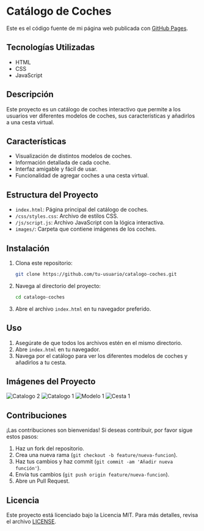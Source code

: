 # Catálogo de Coches

Este es el código fuente de mi página web publicada con [GitHub Pages](https://enyixz.github.io/Catalogo-coches/catalogo.html).

## Tecnologías Utilizadas
- HTML
- CSS
- JavaScript

## Descripción

Este proyecto es un catálogo de coches interactivo que permite a los usuarios ver diferentes modelos de coches, sus características y añadirlos a una cesta virtual.

## Características

- Visualización de distintos modelos de coches.
- Información detallada de cada coche.
- Interfaz amigable y fácil de usar.
- Funcionalidad de agregar coches a una cesta virtual.

## Estructura del Proyecto

- `index.html`: Página principal del catálogo de coches.
- `/css/styles.css`: Archivo de estilos CSS.
- `/js/script.js`: Archivo JavaScript con la lógica interactiva.
- `images/`: Carpeta que contiene imágenes de los coches.

## Instalación

1. Clona este repositorio:
    ```sh
    git clone https://github.com/tu-usuario/catalogo-coches.git
    ```
2. Navega al directorio del proyecto:
    ```sh
    cd catalogo-coches
    ```
3. Abre el archivo `index.html` en tu navegador preferido.

## Uso

1. Asegúrate de que todos los archivos estén en el mismo directorio.
2. Abre `index.html` en tu navegador.
3. Navega por el catálogo para ver los diferentes modelos de coches y añadirlos a tu cesta.

## Imágenes del Proyecto

![Catalogo 2](https://github.com/user-attachments/assets/753ee648-3bd8-4990-9769-d17e4ea1508b)
![Catalogo 1](https://github.com/user-attachments/assets/da1ab56a-4eeb-4063-a191-8298e2f7ad2b)
![Modelo 1](https://github.com/user-attachments/assets/739e9dce-c9d1-467e-955d-b56342e9f44b)
![Cesta 1](https://github.com/user-attachments/assets/84f4bb48-cb9e-4c92-9a58-5106466029e4)

## Contribuciones

¡Las contribuciones son bienvenidas! Si deseas contribuir, por favor sigue estos pasos:
1. Haz un fork del repositorio.
2. Crea una nueva rama (`git checkout -b feature/nueva-funcion`).
3. Haz tus cambios y haz commit (`git commit -am 'Añadir nueva función'`).
4. Envía tus cambios (`git push origin feature/nueva-funcion`).
5. Abre un Pull Request.

## Licencia

Este proyecto está licenciado bajo la Licencia MIT. Para más detalles, revisa el archivo [LICENSE](./LICENSE).


